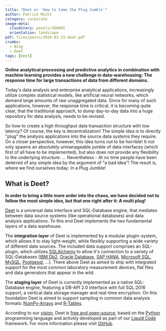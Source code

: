 ```yaml
---
title: "Deet or 'How to tame the Plug Jumble'"
author: Patrick Michl
category: corporate
image-meta:
  cloudinary: pexels/366691
  orientation: landscape
pdf: files/posts/2019-03-23-deet.pdf
crumbs:
  - Blog
  - Deet
tags: [Deet]
---
```


**Online analytical processing and predictive analytics in combination with
machine learning provides a new challenge in data-warehousing: The response time
for large transactions of data from different domains.**

<!--more-->

Today's data analysis and enterprise analytical applications, increasingly
utilize complex statistical models, like artificial neural networks, which
demand large amounts of raw unaggregated data. Since for many of such
applications, however, the response time is critical, it is becoming quite
clear, that the traditional approach, to dump day-to-day data into a huge
repository for data analysis, needs to be revised.

So how to create a high throughput data transaction structure with low latency?
Of course, the key is decentralization! The simple idea is to directly "plug"
the analysis applications into the source data systems they require. On a closer
perspective, however, this idea turns out to be horrible! It not only spawns an
absolutely unmanageable jumble of data interfaces (which first of all have to be
implemented), but also does not provide any flexibility to the underlying
structure. ... Nevertheless - At no time people have been deterred of any simple
idea by the argument of "a bad idea"! The result is, where we find ourselves
today: In a Plug Jumble!

## What is Deet?

**In order to bring a little more order into the chaos, we have decided not to
follow the most simple idea, but that one right after it: A multi plug!**

[Deet](/deet.html) is a universal data interface and SQL-Database engine,
that mediates between data source systems (like operational databases) and data
analysis applications. To this end Deet implements the two fundamental layers
of a data warehouse.

The **integration layer** of Deet is implemented by a modular plugin-system,
which allows it to stay light-weight, while flexibly supporting a wide variety
of different data sources. The included data support comprises an SQL-plugin,
which utilizes [SQLAlchemy](https://www.sqlalchemy.org) to allow it\'s
connection to a variety of SQL-Databases ([IBM
Db2](https://www.ibm.com/analytics/us/en/db2/), [Oracle
Database](https://www.oracle.com/database/), [SAP
HANA](https://www.sap.com/products/hana.html), [Microsoft
SQL](https://www.microsoft.com/sql-server), [MySQL](https://www.mysql.com),
[Postgesql](https://www.postgresql.org/), ...). There above Deet as aimed to
ship with integrated support for the most common laboratory measurement devices,
flat files and data generators that appear in the wild.

The **staging layer** of Deet is currently implemented as a native
SQL-Database engine, featuring a DB-API 2.0 interface with full SQL:2016
support, a vertical data storage manager and real-time encryption. On this
foundation Deet is aimed to support sampling in common data analysis formats:
[NumPy-Arrays](http://www.numpy.org/) and
[R-Tables](https://www.r-project.org/).

According to our [vision](/about#vision), Deet is [free and
open-source](https://en.wikipedia.org/wiki/Free_and_open-source_software), based
on the [Python](https://www.python.org/) programming language and actively
developed as part of our [Liquid Code](/liquid) framework. For more information
please visit [GitHub](https://github.com/frootlab/deet).
